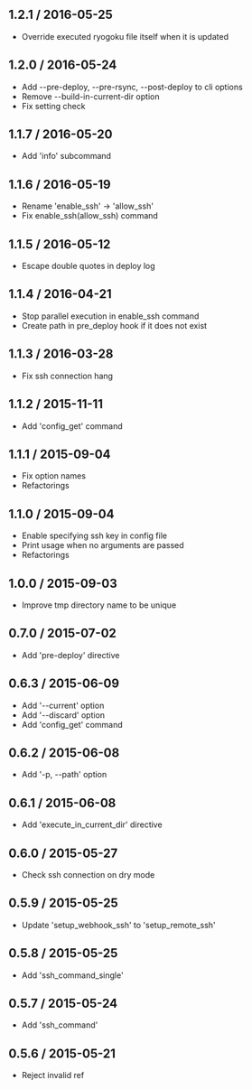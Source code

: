## 1.2.1 / 2016-05-25

  * Override executed ryogoku file itself when it is updated

## 1.2.0 / 2016-05-24

  * Add --pre-deploy, --pre-rsync, --post-deploy to cli options
  * Remove --build-in-current-dir option
  * Fix setting check

## 1.1.7 / 2016-05-20

  * Add 'info' subcommand

## 1.1.6 / 2016-05-19

  * Rename 'enable_ssh' -> 'allow_ssh'
  * Fix enable_ssh(allow_ssh) command

## 1.1.5 / 2016-05-12

  * Escape double quotes in deploy log

## 1.1.4 / 2016-04-21

  * Stop parallel execution in enable_ssh command
  * Create path in pre_deploy hook if it does not exist

## 1.1.3 / 2016-03-28

  * Fix ssh connection hang

## 1.1.2 / 2015-11-11

  * Add 'config_get' command

## 1.1.1 / 2015-09-04

  * Fix option names
  * Refactorings

## 1.1.0 / 2015-09-04

  * Enable specifying ssh key in config file
  * Print usage when no arguments are passed
  * Refactorings

## 1.0.0 / 2015-09-03

  * Improve tmp directory name to be unique

## 0.7.0 / 2015-07-02

  * Add 'pre-deploy' directive

## 0.6.3 / 2015-06-09

  * Add '--current' option
  * Add '--discard' option
  * Add 'config_get' command

## 0.6.2 / 2015-06-08

  * Add '-p, --path' option

## 0.6.1 / 2015-06-08

  * Add 'execute_in_current_dir' directive

## 0.6.0 / 2015-05-27

  * Check ssh connection on dry mode

## 0.5.9 / 2015-05-25

  * Update 'setup_webhook_ssh' to 'setup_remote_ssh'

## 0.5.8 / 2015-05-25

  * Add 'ssh_command_single'

## 0.5.7 / 2015-05-24

  * Add 'ssh_command'

## 0.5.6 / 2015-05-21

  * Reject invalid ref
